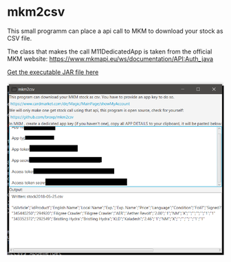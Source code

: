 # mkm2csv

This small programm can place a api call to MKM to download your stock as CSV file.

The class that makes the call M11DedicatedApp is taken from the official MKM website: https://www.mkmapi.eu/ws/documentation/API:Auth_java

[Get the executable JAR file here](https://github.com/broxp/mkm2csv/raw/master/desktop/target/mkm2csv-1.0-SNAPSHOT-jar-with-dependencies.jar)

![example](screenshot.png "Example")
